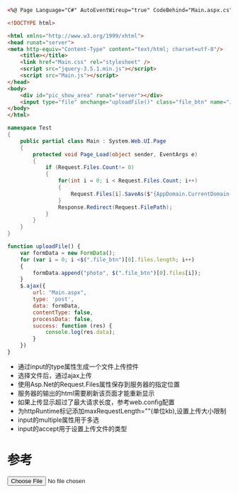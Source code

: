 ```html
<%@ Page Language="C#" AutoEventWireup="true" CodeBehind="Main.aspx.cs" Inherits="Test.Main" %>

<!DOCTYPE html>

<html xmlns="http://www.w3.org/1999/xhtml">
<head runat="server">
<meta http-equiv="Content-Type" content="text/html; charset=utf-8"/>
    <title></title>
    <link href="Main.css" rel="stylesheet" />
    <script src="jquery-3.5.1.min.js"></script>
    <script src="Main.js"></script>
</head>
<body>
    <div id="pic_show_area" runat="server"></div>
    <input type="file" onchange="uploadFile()" class="file_btn" name="上传文件" multiple="true"/><br />
</body>
</html>
```

```csharp
namespace Test
{
    public partial class Main : System.Web.UI.Page
    {
        protected void Page_Load(object sender, EventArgs e)
        {
            if (Request.Files.Count!= 0)
            {
                for(int i = 0; i < Request.Files.Count; i++) 
                {
                    Request.Files[i].SaveAs($"{AppDomain.CurrentDomain.BaseDirectory}Resource\\{Request.Files[i].FileName}");
                }
                Response.Redirect(Request.FilePath);
            }
        }
    }
}
```

```js
function uploadFile() {
    var formData = new FormData();
    for (var i = 0; i <$(".file_btn")[0].files.length; i++)
    {
        formData.append("photo", $(".file_btn")[0].files[i]);
    }
    $.ajax({
        url: "Main.aspx",
        type: 'post',
        data: formData,
        contentType: false,
        processData: false,
        success: function (res) {
            console.log(res.data);
        }
    })
}
```

* 通过input的type属性生成一个文件上传控件
* 选择文件后，通过ajax上传
* 使用Asp.Net的Request.Files属性保存到服务器的指定位置
* 服务器的输出的html需要刷新该页面才能重新显示
* 如果上传显示超过了最大请求长度，参考web.config配置
* 为httpRuntime标记添加maxRequestLength=""(单位kb),设置上传大小限制
* input的multiple属性用于多选
* input的accept用于设置上传文件的类型

# 参考
[<input type="file">](https://developer.mozilla.org/zh-CN/docs/Web/HTML/Element/Input/file)